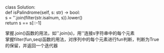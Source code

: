 class Solution:  
    def isPalindrome(self, s: str) -> bool:  
        s = ''.join(filter(str.isalnum, s)).lower()  
        return s == s[::-1]  
        
          
掌握.join()函数的用法，如''.join(s)，用''连接s字符串中的每个元素  
掌握filter(fun,seq)函数的用法，对序列中的每个元素进行fun判断，判断为True的保留，并返回一个迭代器  
